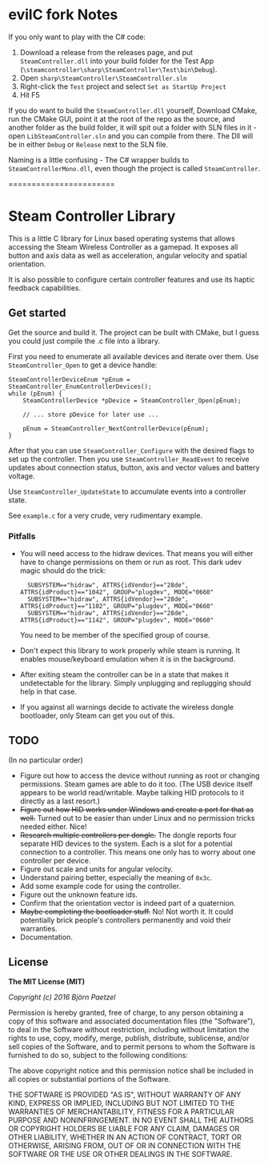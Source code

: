 # evilC fork Notes

If you only want to play with the C# code:
1. Download a release from the releases page, and put `SteamController.dll` into your build folder for the Test App (`\steamcontroller\sharp\SteamController\Test\bin\Debug`).  
1. Open `sharp\SteamController\SteamController.sln`  
1. Right-click the `Test` project and select `Set as StartUp Project`
1. Hit F5

If you do want to build the `SteamController.dll` yourself, Download CMake, run the CMake GUI, point it at the root of the repo as the source, and another folder as the build folder, it will spit out a folder with SLN files in it - open `LibSteamController.sln` and you can compile from there. The Dll will be in either `Debug` or `Release` next to the SLN file.  

Naming is a little confusing - The C# wrapper builds to `SteamControllerMono.dll`, even though the project is called `SteamController`.  

=======================


# Steam Controller Library

This is a little C library for Linux based operating systems that allows accessing the Steam Wireless Controller as a gamepad. It exposes all button and axis data as well as acceleration, angular velocity and spatial orientation. 

It is also possible to configure certain controller features and use its haptic feedback capabilities.

## Get started

Get the source and build it. The project can be built with CMake, but I guess you could just compile the .c file into a library.

First you need to enumerate all available devices and iterate over them. Use `SteamController_Open` to get a device handle:

    SteamControllerDeviceEnum *pEnum = SteamController_EnumControllerDevices();
    while (pEnum) {
    	SteamControllerDevice *pDevice = SteamController_Open(pEnum);

    	// ... store pDevice for later use ...

    	pEnum = SteamController_NextControllerDevice(pEnum);
    }

After that you can use `SteamController_Configure` with the desired flags to set up the controller. Then you use `SteamController_ReadEvent` to receive updates about connection status, button, axis and vector values and battery voltage. 

Use `SteamController_UpdateState` to accumulate events into a controller state.

See `example.c` for a very crude, very rudimentary example.

### Pitfalls

- You will need access to the hidraw devices. That means you will either have to change permissions on them or run as root. This dark udev magic should do the trick:

        SUBSYSTEM=="hidraw", ATTRS{idVendor}=="28de", ATTRS{idProduct}=="1042", GROUP="plugdev", MODE="0660"
        SUBSYSTEM=="hidraw", ATTRS{idVendor}=="28de", ATTRS{idProduct}=="1102", GROUP="plugdev", MODE="0660"
        SUBSYSTEM=="hidraw", ATTRS{idVendor}=="28de", ATTRS{idProduct}=="1142", GROUP="plugdev", MODE="0660"

    You need to be member of the specified group of course.

- Don't expect this library to work properly while steam is running. It enables mouse/keyboard emulation when it is in the background.

- After exiting steam the controller can be in a state that makes it undetectable for the library. Simply unplugging and replugging should help in that case.

- If you against all warnings decide to activate the wireless dongle bootloader, only Steam can get you out of this.

## TODO

(In no particular order)

- Figure out how to access the device without running as root or changing permissions. Steam games are able to do it too. (The USB device itself appears to be world read/writable. Maybe talking HID protocols to it directly as a last resort.)
- ~~Figure out how HID works under Windows and create a port for that as well.~~
  Turned out to be easier than under Linux and no permission tricks needed either. Nice!
- ~~Research multiple controllers per dongle.~~
  The dongle reports four separate HID devices to the system. Each is a slot for a potential connection to a controller. This means one only has to worry about one controller per device.
- Figure out scale and units for angular velocity.
- Understand pairing better, especially the meaning of `0x3c`.
- Add some example code for using the controller.
- Figure out the unknown feature ids.
- Confirm that the orientation vector is indeed part of a quaternion.
- ~~Maybe completing the bootloader stuff.~~
  No! Not worth it. It could potentially brick people's controllers permanently and void their warranties. 
- Documentation.

## License

**The MIT License (MIT)**

*Copyright (c) 2016 Björn Paetzel* 

Permission is hereby granted, free of charge, to any person obtaining a copy of this software and associated documentation files (the "Software"), to deal in the Software without restriction, including without limitation the rights to use, copy, modify, merge, publish, distribute, sublicense, and/or sell copies of the Software, and to permit persons to whom the Software is furnished to do so, subject to the following conditions:

The above copyright notice and this permission notice shall be included in all copies or substantial portions of the Software.

THE SOFTWARE IS PROVIDED "AS IS", WITHOUT WARRANTY OF ANY KIND, EXPRESS OR IMPLIED, INCLUDING BUT NOT LIMITED TO THE WARRANTIES OF MERCHANTABILITY, FITNESS FOR A PARTICULAR PURPOSE AND NONINFRINGEMENT. IN NO EVENT SHALL THE AUTHORS OR COPYRIGHT HOLDERS BE LIABLE FOR ANY CLAIM, DAMAGES OR OTHER LIABILITY, WHETHER IN AN ACTION OF CONTRACT, TORT OR OTHERWISE, ARISING FROM, OUT OF OR IN CONNECTION WITH THE SOFTWARE OR THE USE OR OTHER DEALINGS IN THE SOFTWARE.
